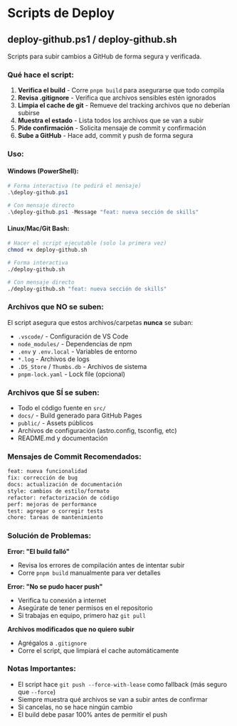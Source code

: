 # Scripts de Deploy

## deploy-github.ps1 / deploy-github.sh

Scripts para subir cambios a GitHub de forma segura y verificada.

### Qué hace el script:

1. **Verifica el build** - Corre `pnpm build` para asegurarse que todo compila
2. **Revisa .gitignore** - Verifica que archivos sensibles estén ignorados
3. **Limpia el cache de git** - Remueve del tracking archivos que no deberían subirse
4. **Muestra el estado** - Lista todos los archivos que se van a subir
5. **Pide confirmación** - Solicita mensaje de commit y confirmación
6. **Sube a GitHub** - Hace add, commit y push de forma segura

### Uso:

#### Windows (PowerShell):

```powershell
# Forma interactiva (te pedirá el mensaje)
.\deploy-github.ps1

# Con mensaje directo
.\deploy-github.ps1 -Message "feat: nueva sección de skills"
```

#### Linux/Mac/Git Bash:

```bash
# Hacer el script ejecutable (solo la primera vez)
chmod +x deploy-github.sh

# Forma interactiva
./deploy-github.sh

# Con mensaje directo
./deploy-github.sh "feat: nueva sección de skills"
```

### Archivos que NO se suben:

El script asegura que estos archivos/carpetas **nunca** se suban:

- `.vscode/` - Configuración de VS Code
- `node_modules/` - Dependencias de npm
- `.env` y `.env.local` - Variables de entorno
- `*.log` - Archivos de logs
- `.DS_Store` / `Thumbs.db` - Archivos de sistema
- `pnpm-lock.yaml` - Lock file (opcional)

### Archivos que SÍ se suben:

- Todo el código fuente en `src/`
- `docs/` - Build generado para GitHub Pages
- `public/` - Assets públicos
- Archivos de configuración (astro.config, tsconfig, etc)
- README.md y documentación

### Mensajes de Commit Recomendados:

```bash
feat: nueva funcionalidad
fix: corrección de bug
docs: actualización de documentación
style: cambios de estilo/formato
refactor: refactorización de código
perf: mejoras de performance
test: agregar o corregir tests
chore: tareas de mantenimiento
```

### Solución de Problemas:

**Error: "El build falló"**

- Revisa los errores de compilación antes de intentar subir
- Corre `pnpm build` manualmente para ver detalles

**Error: "No se pudo hacer push"**

- Verifica tu conexión a internet
- Asegúrate de tener permisos en el repositorio
- Si trabajas en equipo, primero haz `git pull`

**Archivos modificados que no quiero subir**

- Agrégalos a `.gitignore`
- Corre el script, que limpiará el cache automáticamente

### Notas Importantes:

- El script hace `git push --force-with-lease` como fallback (más seguro que `--force`)
- Siempre muestra qué archivos se van a subir antes de confirmar
- Si cancelas, no se hace ningún cambio
- El build debe pasar 100% antes de permitir el push
